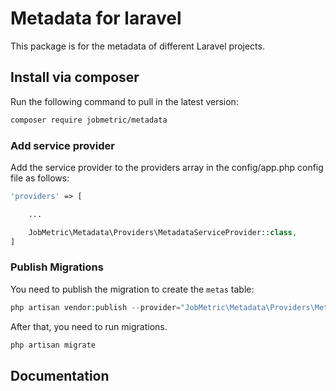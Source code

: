# Metadata for laravel

This package is for the metadata of different Laravel projects.

## Install via composer

Run the following command to pull in the latest version:
```bash
composer require jobmetric/metadata
```

### Add service provider

Add the service provider to the providers array in the config/app.php config file as follows:

```php
'providers' => [

    ...

    JobMetric\Metadata\Providers\MetadataServiceProvider::class,
]
```

### Publish Migrations

You need to publish the migration to create the `metas` table:

```php
php artisan vendor:publish --provider="JobMetric\Metadata\Providers\MetadataServiceProvider" --tag="metadata-migrations"
```

After that, you need to run migrations.

```php
php artisan migrate
```

## Documentation
